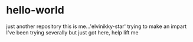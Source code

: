 # hello-world
just another repository
this is me...'elvinikky-star' trying to make an impart
I've been trying severally but just got here, help lift me
